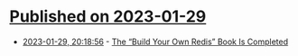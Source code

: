# [Published on 2023-01-29](index.md)

* [2023-01-29, 20:18:56](https://news.ycombinator.com/item?id=34572263) - [The “Build Your Own Redis” Book Is Completed](https://build-your-own.org/blog/20230127_byor/)
